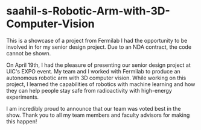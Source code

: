 # saahil-s-Robotic-Arm-with-3D-Computer-Vision
This is a showcase of a project from Fermilab I had the opportunity to be involved in for my senior design project. Due to an NDA contract, the code cannot be shown.

On April 19th, I had the pleasure of presenting our senior design project at UIC's EXPO event. My team and I worked with Fermilab to produce an autonomous robotic arm with 3D computer vision. While working on this project, I learned the capabilities of robotics with machine learning and how they can help people stay safe from radioactivity with high-energy experiments.

I am incredibly proud to announce that our team was voted best in the show. Thank you to all my team members and faculty advisors for making this happen!
